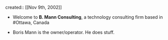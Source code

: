 created:: [[Nov 9th, 2002]]

- Welcome to <strong>B. Mann Consulting</strong>, a technology consulting firm based in #Ottawa, Canada

- Boris Mann is the owner/operator. He does stuff.